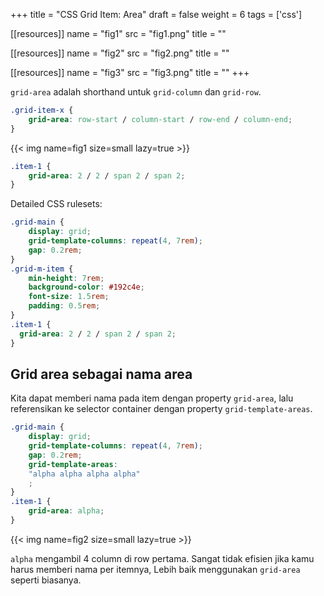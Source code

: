 +++
title = "CSS Grid Item: Area"
draft = false
weight = 6
tags = ['css']

[[resources]]
name = "fig1"
src = "fig1.png"
title = ""

[[resources]]
name = "fig2"
src = "fig2.png"
title = ""

[[resources]]
name = "fig3"
src = "fig3.png"
title = ""
+++

`grid-area` adalah shorthand untuk `grid-column` dan `grid-row`.

```css
.grid-item-x {
    grid-area: row-start / column-start / row-end / column-end;
}
```

{{< img name=fig1 size=small lazy=true >}}

```css
.item-1 {
    grid-area: 2 / 2 / span 2 / span 2;
}
```

Detailed CSS rulesets:

```css
.grid-main {
    display: grid;
    grid-template-columns: repeat(4, 7rem);
    gap: 0.2rem;
}
.grid-m-item {
    min-height: 7rem;
    background-color: #192c4e;
    font-size: 1.5rem;
    padding: 0.5rem;
}
.item-1 {
  grid-area: 2 / 2 / span 2 / span 2;
}
```

## Grid area sebagai nama area

Kita dapat memberi nama pada item dengan property `grid-area`, lalu referensikan ke selector container dengan property `grid-template-areas`.

```css
.grid-main {
    display: grid;
    grid-template-columns: repeat(4, 7rem);
    gap: 0.2rem;
    grid-template-areas:
    "alpha alpha alpha alpha"
    ;
}
.item-1 {
    grid-area: alpha;
}
```

{{< img name=fig2 size=small lazy=true >}}

`alpha` mengambil 4 column di row pertama. Sangat tidak efisien jika kamu harus memberi nama per itemnya, Lebih baik menggunakan `grid-area` seperti biasanya.